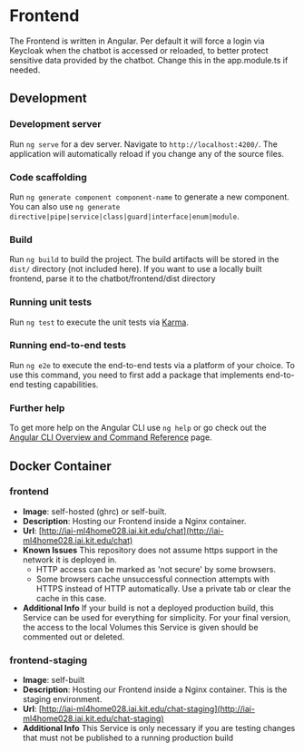 # Frontend

The Frontend is written in Angular.
Per default it will force a login via Keycloak when the chatbot is accessed or reloaded, to better protect sensitive data provided by the chatbot.
Change this in the app.module.ts if needed.


## Development

### Development server

Run `ng serve` for a dev server. Navigate to `http://localhost:4200/`. The application will automatically reload if you change any of the source files.

### Code scaffolding

Run `ng generate component component-name` to generate a new component. You can also use `ng generate directive|pipe|service|class|guard|interface|enum|module`.

### Build

Run `ng build` to build the project. The build artifacts will be stored in the `dist/` directory (not included here).
If you want to use a locally built frontend, parse it to the chatbot/frontend/dist directory

### Running unit tests

Run `ng test` to execute the unit tests via [Karma](https://karma-runner.github.io).

### Running end-to-end tests

Run `ng e2e` to execute the end-to-end tests via a platform of your choice. To use this command, you need to first add a package that implements end-to-end testing capabilities.

### Further help

To get more help on the Angular CLI use `ng help` or go check out the [Angular CLI Overview and Command Reference](https://angular.dev/tools/cli) page.

## Docker Container

### frontend

- **Image**: self-hosted (ghrc) or self-built.
- **Description**: Hosting our Frontend inside a Nginx container.
- **Url**: [http://iai-ml4home028.iai.kit.edu/chat](http://iai-ml4home028.iai.kit.edu/chat)
- **Known Issues** This repository does not assume https support in the network it is deployed in.
    - HTTP access can be marked as 'not secure' by some browsers.
    - Some browsers cache unsuccessful connection attempts with HTTPS instead of HTTP automatically. Use a private tab or clear the cache in this case.
- **Additional Info** If your build is not a deployed production build, this Service can be used for everything for simplicity. For your final version, the access to the local Volumes this Service is given should be commented out or deleted.


### frontend-staging

- **Image**: self-built
- **Description**: Hosting our Frontend inside a Nginx container. This is the staging environment.
- **Url**: [http://iai-ml4home028.iai.kit.edu/chat-staging](http://iai-ml4home028.iai.kit.edu/chat-staging)
- **Additional Info** This Service is only necessary if you are testing changes that must not be published to a running production build 